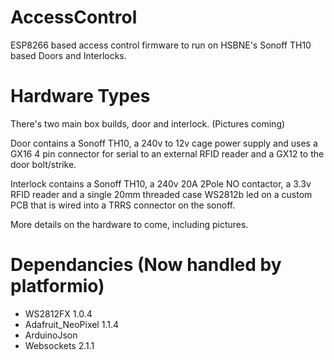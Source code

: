 # AccessControl
ESP8266 based access control firmware to run on HSBNE's Sonoff TH10 based Doors and Interlocks.

# Hardware Types

There's two main box builds, door and interlock. (Pictures coming)

Door contains a Sonoff TH10, a 240v to 12v cage power supply and uses a GX16 4 pin connector for serial to an external RFID reader and a GX12 to the door bolt/strike.

Interlock contains a Sonoff TH10, a 240v 20A 2Pole NO contactor, a 3.3v RFID reader and a single 20mm threaded case WS2812b led on a custom PCB that is wired into a TRRS connector on the sonoff.

More details on the hardware to come, including pictures.

# Dependancies (Now handled by platformio)
* WS2812FX 1.0.4
* Adafruit_NeoPixel 1.1.4
* ArduinoJson
* Websockets 2.1.1
